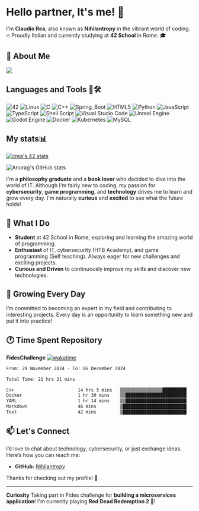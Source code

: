 # Hello partner, It's me! 🐺

I'm **Claudio Rea**, also known as **Nihilantropy** in the vibrant world of coding. :fire: Proudly Italian and currently studying at **42 School** in Rome. 🎓

## 👋 About Me

![](https://user-images.githubusercontent.com/74038190/212750672-2f3f2b50-c84f-4ed8-a60a-849ae69ff9df.gif)

## **Languages and Tools 🧰🛠️**
![42](https://img.shields.io/badge/42-%23323330.svg?style=for-the-badge&logo=42&logoColor=withe&logoSize=auto)
![Linux](https://img.shields.io/badge/Linux-FCC624?style=for-the-badge&logo=linux&logoColor=black)
![C](https://img.shields.io/badge/c-%2300599C.svg?style=for-the-badge&logo=c&logoColor=white)
![C++](https://img.shields.io/badge/c++-%2300599C.svg?style=for-the-badge&logo=c%2B%2B&logoColor=white)
![Spring_Boot](https://img.shields.io/badge/springboot-%236DB33F.svg?style=for-the-badge&logo=springboot&logoColor=green)
![HTML5](https://img.shields.io/badge/html5-%23E34F26.svg?style=for-the-badge&logo=html5&logoColor=white)
![Python](https://img.shields.io/badge/python-3670A0?style=for-the-badge&logo=python&logoColor=ffdd54)
![JavaScript](https://img.shields.io/badge/javascript-%23323330.svg?style=for-the-badge&logo=javascript&logoColor=%23F7DF1E)
![TypeScript](https://img.shields.io/badge/typescript-%23007ACC.svg?style=for-the-badge&logo=typescript&logoColor=white)
![Shell Script](https://img.shields.io/badge/shell_script-%23121011.svg?style=for-the-badge&logo=gnu-bash&logoColor=white)
![Visual Studio Code](https://img.shields.io/badge/Visual%20Studio%20Code-0078d7.svg?style=for-the-badge&logo=visual-studio-code&logoColor=white)
![Unreal Engine](https://img.shields.io/badge/unrealengine-%23313131.svg?style=for-the-badge&logo=unrealengine&logoColor=white)
![Godot Engine](https://img.shields.io/badge/GODOT-%23FFFFFF.svg?style=for-the-badge&logo=godot-engine)
![Docker](https://img.shields.io/badge/docker-%230db7ed.svg?style=for-the-badge&logo=docker&logoColor=white)
![Kubernetes](https://img.shields.io/badge/kubernetes-%230db7ed.svg?style=for-the-badge&logo=kubernetes&logoColor=white)
![MySQL](https://img.shields.io/badge/mysql-4479A1.svg?style=for-the-badge&logo=mysql&logoColor=white)

## My stats📊
[![crea's 42 stats](https://badge.mediaplus.ma/levi/crea)](https://github.com/oakoudad/badge42)

![Anurag's GitHub stats](https://github-readme-stats.vercel.app/api?username=nihilantropy&theme=dracula&show_icons=true)

I'm a **philosophy graduate** and a **book lover** who decided to dive into the world of IT. Although I'm fairly new to coding, my passion for **cybersecurity**, **game programming**, and **technology** drives me to learn and grow every day. I'm naturally **curious** and **excited** to see what the future holds!

## 🚀 What I Do

- **Student** at 42 School in Rome, exploring and learning the amazing world of programming.
- **Enthusiast** of IT, cybersecurity (HTB Academy), and game programming (Self teaching). Always eager for new challenges and exciting projects.
- **Curious and Driven** to continuously improve my skills and discover new technologies.

## 🌱 Growing Every Day

I’m committed to becoming an expert in my field and contributing to interesting projects. Every day is an opportunity to learn something new and put it into practice!

## 🕐 Time Spent Repository

**FidesChallenge** [![wakatime](https://wakatime.com/badge/user/44b0aa1f-f476-4c83-86ea-518202a0bfd6/project/a972298b-1a22-4c14-a724-043fd4a91c58.svg)](https://wakatime.com/badge/user/44b0aa1f-f476-4c83-86ea-518202a0bfd6/project/a972298b-1a22-4c14-a724-043fd4a91c58)

<!--START_SECTION:waka-->

```txt
From: 29 November 2024 - To: 06 December 2024

Total Time: 21 hrs 21 mins

C++                        14 hrs 5 mins   ▒▒▒▒▒▒▒▒▒▒▒▒▒▒▒▒█████████   64.08 %
Docker                     1 hr 30 mins    ▒▒███████████████████████   06.86 %
YAML                       1 hr 14 mins    ▒▒███████████████████████   05.66 %
Markdown                   46 mins         ▒████████████████████████   03.53 %
Text                       42 mins         ▒████████████████████████   03.25 %
```

<!--END_SECTION:waka-->

## 📫 Let's Connect

I’d love to chat about technology, cybersecurity, or just exchange ideas. Here’s how you can reach me:

- **GitHub:** [Nihilantropy](https://github.com/Nihilantropy)

Thanks for checking out my profile! 🐺

---

**Curiosity**
Taking part in Fides challenge for **building a microservices application**!
I'm currently playing **Red Dead Redemption 2** 🤠!

